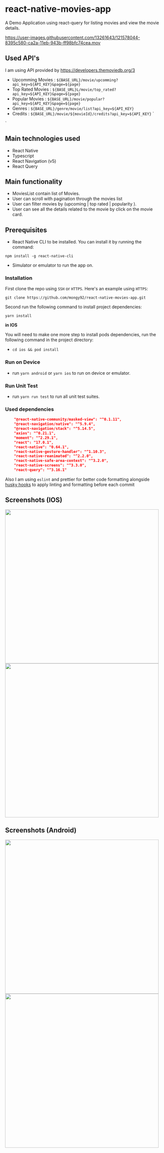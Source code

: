 


# react-native-movies-app

A Demo Application using react-query for listing movies and view the movie details.

https://user-images.githubusercontent.com/13261643/121578044-8395c580-ca2a-11eb-943b-ff98bfc74cea.mov


## Used API's

I am using API provided by
https://developers.themoviedb.org/3

 - Upcomming Movies  : `${BASE_URL}/movie/upcomming?api_key=${API_KEY}&page=${page}`
 - Top Rated Movies : `${BASE_URL}L/movie/top_rated?api_key=${API_KEY}&page=${page}`
 - Popular Movies : `${BASE_URL}/movie/popular?api_key=${API_KEY}&page=${page}`
 - Genres : `${BASE_URL}/genre/movie/list?api_key=${API_KEY}`
 - Credits : `${BASE_URL}/movie/${movieId}/credits?api_key=${API_KEY}`
    `



`

## Main technologies used

- React Native
- Typescript
- React Navigation (v5)
- React Query

## Main functionality

- MoviesList contain list of Movies.
- User can scroll with pagination through the movies list
- User can filter movies by (upcoming | top rated | popularity ).
- User can see all the details related to the movie by click on the movie card.

## Prerequisites

- React Native CLI to be installed. You can install it by running the command:

`npm install -g react-native-cli`

- Simulator or emulator to run the app on.

### Installation

First clone the repo using `SSH` or `HTTPS`.
Here's an example using `HTTPS`:

`git clone https://github.com/mongy92/react-native-movies-app.git`

Second run the following command to install project dependencies:

`yarn install`

**in IOS**

You will need to make one more step to install pods dependencies, run the following command in the project directory:

- `cd ios && pod install`

### Run on Device

- run `yarn android` or `yarn ios` to run on device or emulator.

### Run Unit Test

- run `yarn run test` to run all unit test suites.

### Used dependencies

```json
    "@react-native-community/masked-view": "^0.1.11",
    "@react-navigation/native": "^5.9.4",
    "@react-navigation/stack": "^5.14.5",
    "axios": "^0.21.1",
    "moment": "^2.29.1",
    "react": "17.0.1",
    "react-native": "0.64.1",
    "react-native-gesture-handler": "^1.10.3",
    "react-native-reanimated": "^2.2.0",
    "react-native-safe-area-context": "^3.2.0",
    "react-native-screens": "^3.3.0",
    "react-query": "^3.16.1"
```

Also I am using `eslint` and prettier for better code formatting alongside [husky hooks](https://github.com/typicode/husky) to apply linting and formatting before each commit

## Screenshots (IOS)

<p float='left'>
<img src="https://user-images.githubusercontent.com/13261643/121578175-ae801980-ca2a-11eb-9cc2-ab04e8838f53.png"  height="500">
<img src="https://user-images.githubusercontent.com/13261643/121578177-b049dd00-ca2a-11eb-88d6-fd318d1a48a3.png"  height="500">
<p/>


## Screenshots (Android)

<p float='left'>
<img src="https://user-images.githubusercontent.com/13261643/121578219-bb9d0880-ca2a-11eb-805f-8343325bae10.jpeg"  height="500">
<img src="https://user-images.githubusercontent.com/13261643/121578212-b8098180-ca2a-11eb-955e-6532747635c2.jpeg"  height="500">
<p/>


